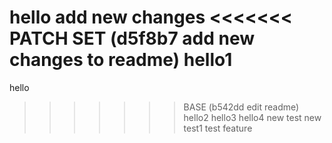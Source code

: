 hello
add new changes
<<<<<<< PATCH SET (d5f8b7 add new changes to readme)
hello1
=======
hello
>>>>>>> BASE      (b542dd edit readme)
hello2
hello3
hello4
new test
new test1
test feature
